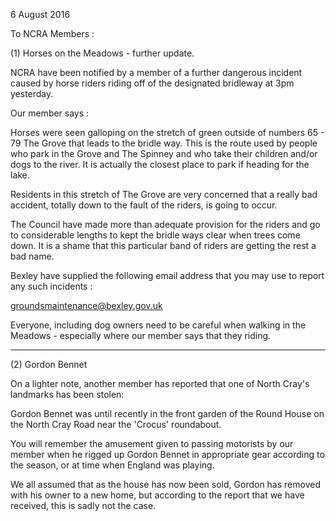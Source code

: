 6 August 2016

To NCRA Members :

(1) Horses on the Meadows - further update.

NCRA have been notified by a member of a further dangerous incident caused by horse riders riding off of the designated bridleway at 3pm yesterday.

Our member says :

Horses were seen galloping on the stretch of green outside of numbers 65 - 79 The Grove that leads to the bridle way. This is the route used by people who park in the Grove and The Spinney and who take their children and/or dogs to the river. It is actually the closest place to park if heading for the lake.

Residents in this stretch of The Grove are very concerned that a really bad accident, totally down to the fault of the riders, is going to occur.

The Council have made more than adequate provision for the riders and go to considerable lengths to kept the bridle ways clear when trees come down. It is a shame that this particular band of riders are getting the rest a bad name.

Bexley have supplied the following email address that you may use to report any such incidents :

[groundsmaintenance@bexley.gov.uk](mailto:groundsmaintenance@bexley.gov.uk)

Everyone, including dog owners need to be careful when walking in the Meadows - especially where our member says that they riding.

---

(2) Gordon Bennet

On a lighter note, another member has reported that one of North Cray's landmarks has been stolen:

Gordon Bennet was until recently in the front garden of the Round House on the North Cray Road near the 'Crocus' roundabout.

You will remember the amusement given to passing motorists by our member when he rigged up Gordon Bennet in appropriate gear according to the season, or at time when England was playing.

We all assumed that as the house has now been sold, Gordon has removed with his owner to a new home, but according to the report that we have received, this is sadly not the case.

